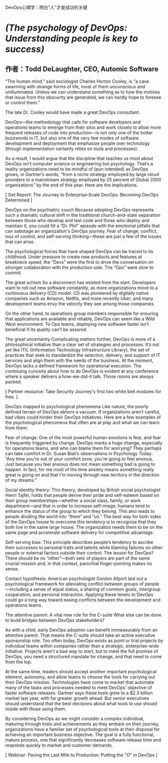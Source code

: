 DevOps心理学：明白"人"才是成功的关键

_(The psychology of DevOps: Understanding people is key to success)_
===
## 作者：Todd DeLaughter, CEO, Automic Software
“The human mind,” said sociologist Charles Horton Cooley, is “a cave swarming with strange forms of life, most of them unconscious and unilluminated. Unless we can understand something as to how the motives that issue from this obscurity are generated, we can hardly hope to foresee or control them.”

The late Dr. Cooley would have made a great DevOps consultant.

DevOps—the methodology that calls for software developers and operations teams to emerge from their silos and work closely to allow more frequent releases of code into production—is not only one of the hotter buzzwords in IT, but also one of the very few modes of software development and deployment that emphasize people over technology (though implementation certainly relies on tools and processes).

As a result, I would argue that the discipline that teaches us most about DevOps isn’t computer science or engineering but psychology. That’s a reality organizations need to be mindful of (pun intended) as DevOps grows, in Gartner’s words, “from a niche strategy employed by large cloud providers to a mainstream strategy employed by 25 percent of Global 2000 organizations” by the end of this year. Here are the implications.

[ Get Report: The Journey to Enterprise‐Scale DevOps: Becoming DevOps Determined ]

DevOps on the psychiatric couch
Because adopting DevOps represents such a dramatic cultural shift in the traditional church-and-state separation between those who develop and test code and those who deploy and maintain it, you could fill a “Dr. Phil” episode with the emotional pitfalls that can sabotage an organization's DevOps journey. Fear of change, conflict, loss of control, and self-serving thinking—these are just a few of the issues that can arise.

The psychological forces that have shaped DevOps can be traced to its childhood. Under pressure to create new products and features at breakneck speed, the “Devs” were the first to drive the conversation on stronger collaboration with the production side. The “Ops” were slow to commit.

The great schism
So a disconnect has existed from the start. Developers want to roll out new software constantly, as more organizations move to a continuous delivery (CD) model. CD was pioneered by digitally native companies such as Amazon, Netflix, and more recently Uber, and many development teams envy the velocity they see among those companies.

On the other hand, to operations group members responsible for ensuring that applications are available and reliable, DevOps can seem like a Wild West environment. To Ops teams, deploying new software faster isn’t beneficial if its quality can’t be assured. 

The great uncertainty
Complicating matters further, DevOps is more of a philosophical initiative than a clear set of strategies and processes. It’s not yet like ITIL (Information Technology Infrastructure Library), the set of practices that seek to standardize the selection, delivery, and support of IT services and align them with the needs of the business. At the moment, DevOps lacks a defined framework for operational execution. The continuing curiosity about how to do DevOps is evident at any conference where a speaker delivers a how-we-did-it talk. Those rooms are always packed.

[ Partner resource: Take Security Journey's first two white belt modules for free. ]

DevOps mapped to psychological phenomena
Like nature, the poorly defined terrain of DevOps abhors a vacuum. If organizations aren’t careful, bad vibes could hinder their DevOps initiatives. Here are a few examples of the psychological phenomena that often are at play and what we can learn from them:

Fear of change: One of the most powerful human emotions is fear, and fear is frequently triggered by change. DevOps marks a huge change, especially for operations teams, and who can blame them for worrying? They perhaps can take comfort in Dr. Susan Biali’s observations in Psychology Today: “Any time you're out of your comfort zone, you're going to feel anxious. Just because you feel anxious does not mean something bad is going to happen. In fact, for me most of the time anxiety means something really great is going on and that I'm moving through new territory in the direction of my dreams.”

Social identity theory: This theory, developed by British social psychologist Henri Tajfel, holds that people derive their pride and self-esteem based on their group memberships—whether a social class, family, or work department—and that in order to increase self-image, humans tend to enhance the status of the group to which they belong. This also leads to people dividing the world into “them” and “us.” The best way for both sides of the DevOps house to overcome this tendency is to recognize that they both live in the same large house. The organization needs them to be on the same page and accelerate software delivery for competitive advantage.

Self-serving bias: This principle describes people’s tendency to ascribe their successes to personal traits and talents while blaming failures on other people or external factors outside their control. The lesson for DevOps? There should be no “other”—both sets of players are part of the same crucial mission and, in that context, parochial finger-pointing makes no sense.

Contact hypothesis: American psychologist Gordon Allport laid out a psychological framework for alleviating conflict between groups of people—including a sense of equal status, a sharing of common goals, intergroup cooperation, and personal interaction. Applying these tenets to DevOps could go a long way toward easing conflicts between the development and operations teams.

The attentive parent: A vital new role for the C-suite
What else can be done to build bridges between DevOps stakeholders?

As with a child, early DevOps adoption can benefit immeasurably from an attentive parent. That means the C-suite should take an active executive sponsorship role. Too often today, DevOps exists as point or trial projects by individual teams within companies rather than a strategic, enterprise-wide initiative. Projects aren’t a bad way to start, but to meet the full promise of DevOps, you need a structured mandate for change, and that need to come from the top.

At the same time, leaders should accept another important psychological element, autonomy, and allow teams to choose the tools for carrying out their DevOps mission. Technologies have come to market that automate many of the tasks and processes needed to meet DevOps’ objective of faster software releases. Gartner says these tools grew to a $2.3 billion market last year, with far greater growth ahead. But senior executives should understand that the best decisions about what tools to use should reside with those using them.

By considering DevOps as we might consider a complex individual, maturing through trials and achievements as they embark on their journey, organizations have a familiar set of psychological tools at their disposal for achieving an important business objective. The goal is a fully functional, mature process, one that significantly decreases software release time and responds quickly to market and customer demands.

[ Webinar: Paving the Last Mile to Production: Putting the "O" in DevOps ]
